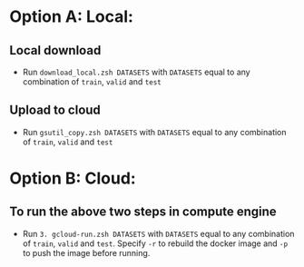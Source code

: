 # Option A: Local:

## Local download
- Run `download_local.zsh DATASETS` with `DATASETS` equal to any combination of `train`, `valid` and `test` 

## Upload to cloud
- Run `gsutil_copy.zsh DATASETS` with `DATASETS` equal to any combination of `train`, `valid` and `test` 

# Option B: Cloud:

## To run the above two steps in compute engine
- Run `3. gcloud-run.zsh DATASETS` with `DATASETS` equal to any combination of `train`, `valid` and `test`. Specify `-r` to rebuild the docker image and `-p` to push the image before running.